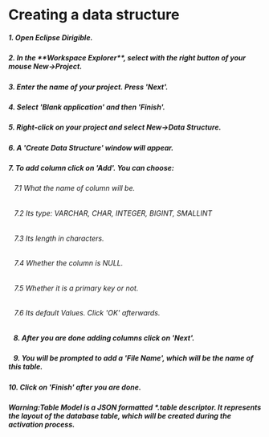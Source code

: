 <h1>Creating a data structure</h1>
<h5>1. Open Eclipse Dirigible.</h5>
<h5>2. In the **Workspace Explorer**, select with the right button of your mouse New->Project.</h5>
<h5>3. Enter the name of your project. Press 'Next'.</h5>
<h5>4. Select 'Blank application' and then 'Finish'.</h5>
<h5>5. Right-click on your project and select New->Data Structure.</h5>
<h5>6. A 'Create Data Structure' window will appear.</h5>
<h5>7. To add column click on 'Add'. You can choose:</h5>
<h6>&nbsp;&nbsp;&nbsp;7.1 What the name of column will be.</h6>
<h6>&nbsp;&nbsp;&nbsp;7.2 Its type: VARCHAR, CHAR, INTEGER, BIGINT, SMALLINT</h6>
<h6>&nbsp;&nbsp;&nbsp;7.3 Its length in characters.</h6>
<h6>&nbsp;&nbsp;&nbsp;7.4 Whether the column is NULL.</h6>
<h6>&nbsp;&nbsp;&nbsp;7.5 Whether it is a primary key or not.</h6>
<h6>&nbsp;&nbsp;&nbsp;7.6 Its default Values. Click 'OK' afterwards.</h6>
<h5>&nbsp;&nbsp;&nbsp;8. After you are done adding columns click on 'Next'.</h5>
<h5>&nbsp;&nbsp;&nbsp;9. You will be prompted to add a 'File Name', which will be the name of this table.</h5>
<h5>10. Click on 'Finish' after you are done.</h5>

<h5>Warning:Table Model is a JSON formatted *.table descriptor. It represents the layout of the database table, which will be created during the activation process.</h5>
